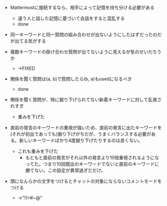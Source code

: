 
- Mattermostに接続するなら、相手によって記憶を持ち分ける必要がある
    - 違う人と話した記憶に基づいて会話をすると混乱する
    - done

- 同一キーワードと同一質問の組み合わせが出ないようにしたはずだったのだが出てる気がする
- 複数キーワードの掛け合わせ質問が出てないように見えるが気のせいだろうか
    - →FIXED

- 関係を聞く質問は(a, b)で質問したら(b, a)もusedになるべき
    - done
- 関係を聞く質問が、特に掘り下げられてない新着キーワードに対して乱発されすぎ
    - 重みを下げた
- 直前の発言のキーワードの重視が強いため、直前の発言に出たキーワードを(それが初出であっても)掘り下げがちだが、うまくバランスする必要がある。新しいキーワードばかり4度掘り下げたりするのは良くない。
    - これも重みを下げた
        - もともと直前の発言がそれ以外の発言より10倍重視されるようになってた。つまり10回既出のキーワードでないと直前のキーワードに勝てない。この設定が異常過ぎただけ。

- 頭になんらかの文字をつけるとチャットの対象にならないコメントモードをつける
    - →"!(>#~@"

